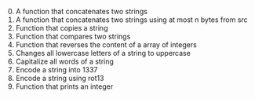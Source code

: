 0. A function that concatenates two strings
1. A function that concatenates two strings using at most n bytes from src
2. Function that copies a string
3. Function that compares two strings
4. Function that reverses the content of a array of integers
5. Changes all lowercase letters of a string to uppercase
6. Capitalize all words of a string
7. Encode a string into 1337
100. Encode a string using rot13
101. Function that prints an integer
